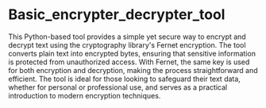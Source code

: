 # Basic_encrypter_decrypter_tool
This Python-based tool provides a simple yet secure way to encrypt and decrypt text using the cryptography library's Fernet encryption. The tool converts plain text into encrypted bytes, ensuring that sensitive information is protected from unauthorized access. With Fernet, the same key is used for both encryption and decryption, making the process straightforward and efficient. The tool is ideal for those looking to safeguard their text data, whether for personal or professional use, and serves as a practical introduction to modern encryption techniques.






